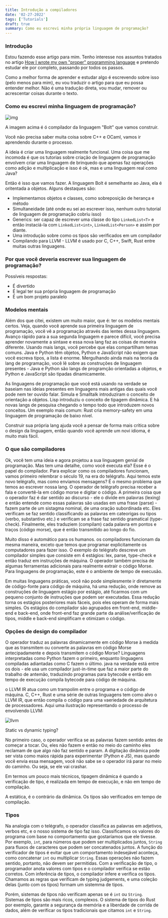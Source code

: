 ```yaml
---
title: Introdução a compiladores
date: '02-27-2022'
tags: ['Tutorials']
draft: true
summary: Como eu escrevi minha própria linguagem de programação?
---
```


### Introdução

Estou fazendo esse artigo para mim. Tenho interesse nos assuntos tratados no artigo [How I wrote my own "proper" programming language](https://mukulrathi.com/create-your-own-programming-language/intro-to-compiler/) e pretendo estudar ele por completo, passando por todos os passos.

Como a melhor forma de aprender e estudar algo é escrevendo sobre isso (pelo menos para mim), eu vou traduzir o artigo para que eu possa entender melhor. Não é uma tradução direta, vou mudar, remover ou acrescentar coisas durante o texto.

### Como eu escrevi minha linguagem de programação?

![img](https://mukulrathi.com/static/67552b3afe850eb6515a639276f98f47/00ea0/compiler-pipeline.webp)

A imagem acima é ó compilador da linguagem "Bolt" que vamos construir.

Você não precisa saber muita coisa sobre C++ e OCaml, vamos ir aprendendo durante o processo.

A ideia é criar uma linguagem realmente funcional. Uma coisa que me incomoda é que os tutorias sobre criação de linguagem de programação envolvem criar uma linguagem de brinquedo que apenas faz operações como adição e multiplicação e isso é ok, mas e uma linguagem real como Java?

Então é isso que vamos fazer. A linguagem Bolt é semelhante ao Java, ela é oritentada a objetos. Alguns destaques são:

- Implementamos objetos e classes, como sobreposição de herança e método
- Simultaneidade (até onde eu sei ao escrever isso, nenhum outro tutorial de linguagem de programação cobriu isso)
- Generics: ser capaz de escrever uma classe do tipo `LinkedList<T>` e então instaciá-la com `LinkedList<int>`, `LinkedList<Person>` e assim por diante.
- Uma introdução sobre como os tipos são verificados em um compilador
- Compilando para LLVM - LLVM é usado por C, C++, Swift, Rust entre muitas outras linguagens.

### Por que você deveria escrever sua linguagem de programação?

Possíveis respostas:

- É divertido
- É legal ter sua própria linguagem de programação
- É um bom projeto paralelo

### Modelos mentais

Além dos que citei, existem um muito maior, que é: ter os modelos mentais certos. Veja, quando você aprende sua primeira linguagem de programação, você vê a programação através das lentes dessa linguagem. Avanço rápido para a sua segunda linguagem e parece dífícil, você precisa aprender novamente a sintaxe e essa nova lang faz as coisas de maneira diferente. Usando mais langs, você percebe que elas compartilham temas comuns. Java e Python têm objetos, Python e JavaScript não exigem que você escreva tipos, a lista é enorme. Mergulhando ainda mais na teoria da lang de programação, você lê sobre as construções de linguagem presentes - Java e Python são langs de programção orientadas a objetos, e Python e JavaScript são tipadas dinamicamente.

As linguagens de programação que você está usando na verdade se baseiam nas ideias presentes em linguagens mais antigas das quais você pode nem ter ouvido falar. Simula e Smalltalk introduziram o conceito de orientação a objetos. Lisp introduziu o conceito de tipagem dinâmica. E há novas langs de pesquisa chegando o tempo todo que introduzem novos conceitos. Um exemplo mais comum: Rust cria memory-safety em uma linguagem de programação de baixo nível.

Construir sua própria lang ajuda você a pensar de forma mais crítica sobre o design da linguagem, então quando você aprende um novi idioma, é muito mais fácil.

### O que são compiladores

Ok, você tem uma ideia e agora projetou a sua linguagem genial de programação. Mas tem uma detalhe, como você executa ela? Esse é o papel do compilador. Para explicar como os compiladores funcionam, vamos primeiro relembrar o século 19, na era do telégrafo. Aqui temos este novo telégrafo, mas como enviamos mensagens? É o mesmo problema que temos ao escrever nossa lang. O operador de telégrafo precisa receber a fala e convertê-la em código morse e digitar o código. A primeira coisa que o operador faz é dar sentido ao discurso - ele o divide em palavras (lexing) e então entende como essas palavras são usadas em uma frase (parse) - fazem parte de um sistagma nominal, de uma oração subordinada etc. Eles verificam se faz sentido classificando as palavras em cateorigas ou tipos (verbo, substantivo etc.) e verificam se a frase faz sentido gramatical (type-check). Finalmente, eles traduziem (compilam) cada palavra em pontos e traços (código morse), que é então transmitido ao longo do fio.

Muito disso é automático para os humanos. os compiladores funcionam da mesma maneira, exceto que temos que programar explicitamente os computadores para fazer isso. O exemplo do telégrafo descreve um compilador simples que consiste em 4 estágios: lex, parse, type-check e então traduz em instruções de máquina. O operador também precisa de algumas ferramentas adicionais para realmente extrair o código Morse. Para linguagens de programação, este é o ambiente de tempo de execusão.

Em muitas linguagens práticas, você não pode simplesmente ir diretamente de código-fonte para código de máquina, há uma redução, onde remove as construções de linguagem estágio por estágio, até ficarmos com um pequeno conjunto de instruções que podem ser executadas. Essa redução torna os estágios posteriores mais fáceis, pois eles operam de forma mais simples. Os estágios do compilador são agrupados em front-end, middle-end e back-end, onde front-end faz grande parte da análise/verificação de tipos, middle e back-end simplificam e otimizam o código.

### Opções de design do compilador

O operador traduz as palavras dinamicamente em código Morse à medida que as transmitem ou converte as palavras em código Morse antecipadamente e depois transmitem o código Morse? Linguagens interpretadas como Python fazem o primeiro, enquanto linguagens compiladas adiantadas como C fazem o último. java na verdade está entre os dois - ele usa um compilador just-in-time que faz a maior parte do trabalho de antemão, traduzindo programas para bytecode e então em tempo de execução compila bytecode para código de máquina.

o LLVM IR atua como um trampolim entre o programa e o código de máquina. C, C++, Rust e uma série de outras linguagens tem como alvo o LLVM IR, que então compila o código para uma vaeriedade de arquitetura de processadores. Aqui uma ilustração representando o processo de envolvendo LLVM:

![llvm](https://i.imgur.com/ujTIIzp.png)

Static vs dynamic typing?

No primeiro caso, o operador verifica se as palavras fazem sentido antes de começar a tocar. Ou, eles não fazem e então no meio do caminho eles reclamam de que algo não faz sentido e param. A digitação dinâmica pode ser vista como maios rápida para experimentar (Python e JS), mas quando você envia essa mensagem, você não sabe se o operador irá parar no meio do caminho. Ou seja, se ele vai crashar.

Em termos um pouco mais técnicos, tipagem dinâmica é quando a verificação de tipo, é realizada em tempo de execução, e não em tempo de compilação.

A estática, é o contrário da dinâmica. Os tipos são verificados em tempo de compilação.

### Tipos

Na analogia com o telégrafo, o operador classifica as palavras em adjetivos, verbos etc, e o nosso sistema de tipo faz isso. Classificamos os valores do programa com base no comportamento que gostaríamos que ele tivesse. Por exemplo, `int`, para números que podem ser multiplicados juntos, `String` para fluxos de caracteres que podem ser concatenados juntos. A função do verificador de tipos é evitar que um comportamento indesejável aconteça, como concatenar `int` ou multiplicar `String`. Essas operações não fazem sentido, portanto, não devem ser permitidas. Com a verificação de tipo, o programador anota valores com tipos e o compilador verifica se estão corretos. Com inferência de tipos, o compilador infere e verifica os tipos. Chamamos as regras que verificam de typing judgements, e uma coleção delas (junto com os tipos) formam um sistemma de tipos.

Porém, sistemas de tipos não verificam apenas se é `int` ou `String`. Sistemas de tipos são mais ricos, complexos. O sistema de tipos do Rust por exemplo, garante a segurança da memória e a liberdade de corrida de dados, além de verificar os tipos tradicionais que citamos `int` e `String`.
